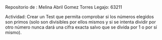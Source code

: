 Repositorio de : Melina Abril Gomez Torres
Legajo: 63211

Actividad: Crear un Test que permita comprobar si los números elegidos son primos (solo son divisibles por ellos mismos y si se intenta dividir por otro número nunca dará una cifra exacta salvo que se divida por 1 o por sí mismo).
